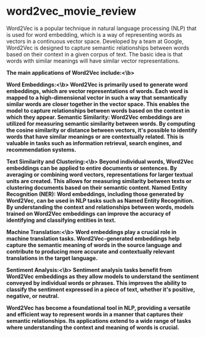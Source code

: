 # word2vec_movie_review

Word2Vec is a popular technique in natural language processing (NLP) that is used for word embedding, which is a way of representing words as vectors in a continuous vector space. Developed by a team at Google, Word2Vec is designed to capture semantic relationships between words based on their context in a given corpus of text. The basic idea is that words with similar meanings will have similar vector representations.

<b>The main applications of Word2Vec include:<\b>

<b>Word Embeddings:<\b>
Word2Vec is primarily used to generate word embeddings, which are vector representations of words. Each word is mapped to a high-dimensional vector in such a way that semantically similar words are closer together in the vector space. This enables the model to capture relationships between words based on the context in which they appear.
Semantic Similarity:
Word2Vec embeddings are utilized for measuring semantic similarity between words. By computing the cosine similarity or distance between vectors, it's possible to identify words that have similar meanings or are contextually related. This is valuable in tasks such as information retrieval, search engines, and recommendation systems.

<b>Text Similarity and Clustering:<\b>
Beyond individual words, Word2Vec embeddings can be applied to entire documents or sentences. By averaging or combining word vectors, representations for larger textual units are created. This allows for measuring similarity between texts or clustering documents based on their semantic content.
Named Entity Recognition (NER):
Word embeddings, including those generated by Word2Vec, can be used in NLP tasks such as Named Entity Recognition. By understanding the context and relationships between words, models trained on Word2Vec embeddings can improve the accuracy of identifying and classifying entities in text.

<b>Machine Translation:<\b>
Word embeddings play a crucial role in machine translation tasks. Word2Vec-generated embeddings help capture the semantic meaning of words in the source language and contribute to producing more accurate and contextually relevant translations in the target language.

<b>Sentiment Analysis:<\b>
Sentiment analysis tasks benefit from Word2Vec embeddings as they allow models to understand the sentiment conveyed by individual words or phrases. This improves the ability to classify the sentiment expressed in a piece of text, whether it's positive, negative, or neutral.

Word2Vec has become a foundational tool in NLP, providing a versatile and efficient way to represent words in a manner that captures their semantic relationships. Its applications extend to a wide range of tasks where understanding the context and meaning of words is crucial.
